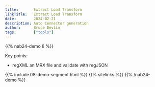 ```yaml
---
title:       Extract Load Transform
linkTitle:   Extract Load Transform
date:        2024-02-21
description: Auto Connector generation
author:      Bruce Devlin
tags:        ["tools"]
---
```


{{% nab24-demo 8 %}}

Key points:

* regXML an MRX file and validate with regJSON

{{% include 08-demo-segment.html %}}
{{% sitelinks %}}
{{% /nab24-demo %}}
